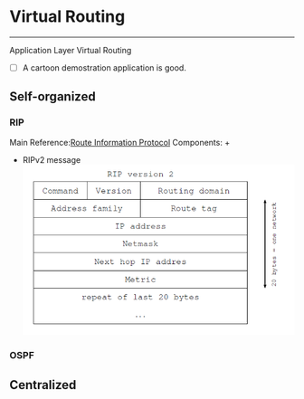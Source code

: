 # Virtual Routing
------
Application Layer Virtual Routing

- [ ] A cartoon demostration application is good.

## Self-organized 
### RIP
Main Reference:[Route Information Protocol](https://en.wikipedia.org/wiki/Routing_Information_Protocol#RIPng)
Components:
+ 
+ RIPv2 message
![RIPv2 message](https://github.com/Leo-xh/Virtual-Routing/blob/master/imgs/RIPv2-message.PNG)




### OSPF



## Centralized